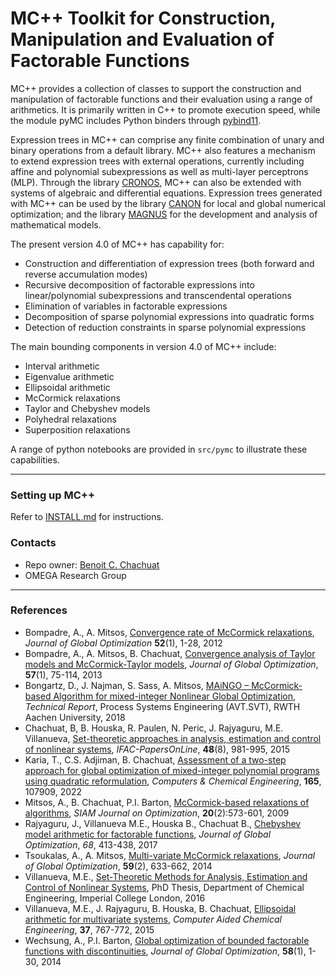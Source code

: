 # MC++ Toolkit for Construction, Manipulation and Evaluation of Factorable Functions #

MC++ provides a collection of classes to support the construction and manipulation of factorable functions and their evaluation using a range of arithmetics. It is primarily written in C++ to promote execution speed, while the module pyMC includes Python binders through [pybind11](https://pybind11.readthedocs.io/en/stable/).

Expression trees in MC++ can comprise any finite combination of unary and binary operations from a default library. MC++ also features a mechanism to extend expression trees with external operations, currently including affine and polynomial subexpressions as well as multi-layer perceptrons (MLP). Through the library [CRONOS](https://github.com/omega-icl/cronos), MC++ can also be extended with systems of algebraic and differential equations. Expression trees generated with MC++ can be used by the library [CANON](https://github.com/omega-icl/canon) for local and global numerical optimization; and the library [MAGNUS](https://github.com/omega-icl/magnus) for the development and analysis of mathematical models.

The present version 4.0 of MC++ has capability for:

* Construction and differentiation of expression trees (both forward and reverse accumulation modes)
* Recursive decomposition of factorable expressions into linear/polynomial subexpressions and transcendental operations
* Elimination of variables in factorable expressions
* Decomposition of sparse polynomial expressions into quadratic forms
* Detection of reduction constraints in sparse polynomial expressions

The main bounding components in version 4.0 of MC++ include:

* Interval arithmetic
* Eigenvalue arithmetic
* Ellipsoidal arithmetic
* McCormick relaxations
* Taylor and Chebyshev models
* Polyhedral relaxations
* Superposition relaxations

A range of python notebooks are provided in `src/pymc` to illustrate these capabilities.

---
### Setting up MC++ ###

Refer to [INSTALL.md](./INSTALL.md) for instructions.

### Contacts ###

* Repo owner: [Benoit C. Chachuat](https://profiles.imperial.ac.uk/b.chachuat)
* OMEGA Research Group

---
### References ###

* Bompadre, A., A. Mitsos, [Convergence rate of McCormick relaxations](http://dx.doi.org/10.1007/s10898-011-9685-2), _Journal of Global Optimization_ **52**(1), 1-28, 2012
* Bompadre, A., A. Mitsos, B. Chachuat, [Convergence analysis of Taylor models and McCormick-Taylor models](http://dx.doi.org/10.1007/s10898-012-9998-9), _Journal of Global Optimization_, **57**(1), 75-114, 2013
* Bongartz, D., J. Najman, S. Sass, A. Mitsos, [MAiNGO – McCormick-based Algorithm for mixed-integer Nonlinear Global Optimization](http://permalink.avt.rwth-aachen.de/?id=729717), _Technical Report_, Process Systems Engineering (AVT.SVT), RWTH Aachen University, 2018
* Chachuat, B, B. Houska, R. Paulen, N. Peric, J. Rajyaguru, M.E. Villanueva, [Set-theoretic approaches in analysis, estimation and control of nonlinear systems](http://dx.doi.org/10.1016/j.ifacol.2015.09.097), _IFAC-PapersOnLine_, **48**(8), 981-995, 2015
* Karia, T., C.S. Adjiman, B. Chachuat, [Assessment of a two-step approach for global optimization of mixed-integer polynomial programs using quadratic reformulation](https://doi.org/10.1016/j.compchemeng.2022.107909), _Computers & Chemical Engineering_, **165**, 107909, 2022
* Mitsos, A., B. Chachuat, P.I. Barton, [McCormick-based relaxations of algorithms](http://dx.doi.org/10.1137/080717341), _SIAM Journal on Optimization_, **20**(2):573-601, 2009
* Rajyaguru, J., Villanueva M.E., Houska B., Chachuat B., [Chebyshev model arithmetic for factorable functions](http://dx.doi.org/10.1007/s10898-016-0474-9), _Journal of Global Optimization_, *68*, 413-438, 2017
* Tsoukalas, A., A. Mitsos, [Multi-variate McCormick relaxations](https://doi.org/10.1007/s10898-014-0176-0), _Journal of Global Optimization_, **59**(2), 633-662, 2014
* Villanueva, M.E., [Set-Theoretic Methods for Analysis, Estimation and Control of Nonlinear Systems](https://doi.org/10.25560/32528), PhD Thesis, Department of Chemical Engineering, Imperial College London, 2016
* Villanueva, M.E., J. Rajyaguru, B. Houska, B. Chachuat, [Ellipsoidal arithmetic for multivariate systems](https://doi.org/10.1016/B978-0-444-63578-5.50123-7), _Computer Aided Chemical Engineering_, **37**, 767-772, 2015
* Wechsung, A., P.I. Barton, [Global optimization of bounded factorable functions with discontinuities](http://dx.doi.org/10.1007/s10898-013-0060-3), _Journal of Global Optimization_, **58**(1), 1-30, 2014

